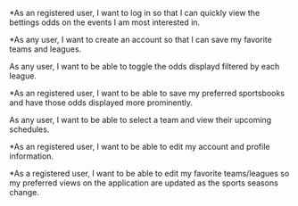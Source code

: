 *As an registered user, I want to log in so that I can quickly view the bettings odds on the events I am most interested in.

*As any user, I want to create an account so that I can save my favorite teams and leagues.

As any user, I want to be able to toggle the odds displayd filtered by each league.

*As an registered user, I want to be able to save my preferred sportsbooks and have those odds displayed more prominently.

As any user, I want to be able to select a team and view their upcoming schedules.

*As an registered user, I want to be able to edit my account and profile information.

*As a registered user, I want to be able to edit my favorite teams/leagues so my preferred views on the application are updated as the sports seasons change.